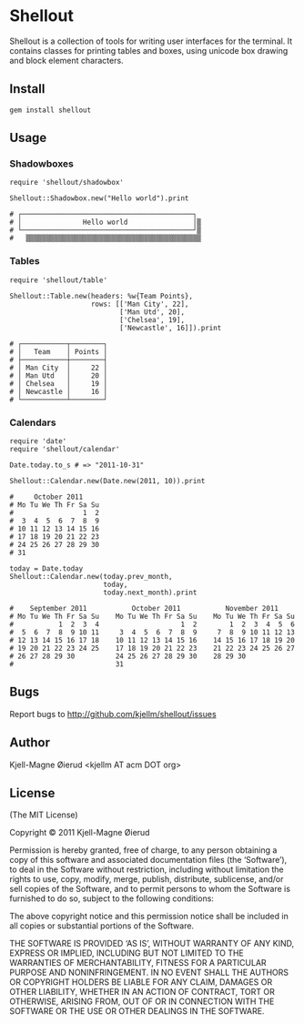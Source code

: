 Shellout
========

Shellout is a collection of tools for writing user interfaces for the terminal. It contains classes for
printing tables and boxes, using unicode box drawing and block element characters.


Install
-------

    gem install shellout


Usage
-----

### Shadowboxes


    require 'shellout/shadowbox'
    
    Shellout::Shadowbox.new("Hello world").print
    
    # ┌──────────────────────────────────────────┐ 
    # │               Hello world                │▒
    # └──────────────────────────────────────────┘▒
    #   ▒▒▒▒▒▒▒▒▒▒▒▒▒▒▒▒▒▒▒▒▒▒▒▒▒▒▒▒▒▒▒▒▒▒▒▒▒▒▒▒▒▒▒


### Tables

    require 'shellout/table'
    
    Shellout::Table.new(headers: %w{Team Points},
	                    rows: [['Man City', 22],
	                           ['Man Utd', 20],
	                           ['Chelsea', 19],
	                           ['Newcastle', 16]]).print
	
	# ┌───────────┬────────┐
	# │   Team    │ Points │
	# ├───────────┼────────┤
	# │ Man City  │     22 │
	# │ Man Utd   │     20 │
	# │ Chelsea   │     19 │
	# │ Newcastle │     16 │
	# └───────────┴────────┘


### Calendars

    require 'date'
    require 'shellout/calendar'
    
    Date.today.to_s # => "2011-10-31"

    Shellout::Calendar.new(Date.new(2011, 10)).print
    
    #     October 2011    
    # Mo Tu We Th Fr Sa Su
    #                 1  2
    #  3  4  5  6  7  8  9
    # 10 11 12 13 14 15 16
    # 17 18 19 20 21 22 23
    # 24 25 26 27 28 29 30
    # 31
    
    today = Date.today
    Shellout::Calendar.new(today.prev_month,
                           today,
                           today.next_month).print

    #    September 2011           October 2011           November 2011
    # Mo Tu We Th Fr Sa Su    Mo Tu We Th Fr Sa Su    Mo Tu We Th Fr Sa Su
    #           1  2  3  4                    1  2        1  2  3  4  5  6
    #  5  6  7  8  9 10 11     3  4  5  6  7  8  9     7  8  9 10 11 12 13
    # 12 13 14 15 16 17 18    10 11 12 13 14 15 16    14 15 16 17 18 19 20
    # 19 20 21 22 23 24 25    17 18 19 20 21 22 23    21 22 23 24 25 26 27
    # 26 27 28 29 30          24 25 26 27 28 29 30    28 29 30
    #                         31

Bugs
----

Report bugs to <http://github.com/kjellm/shellout/issues>


Author
------

Kjell-Magne Øierud &lt;kjellm AT acm DOT org&gt;


License
-------

(The MIT License)

Copyright © 2011 Kjell-Magne Øierud

Permission is hereby granted, free of charge, to any person obtaining a copy of this software and
associated documentation files (the ‘Software’), to deal in the Software without restriction, including
without limitation the rights to use, copy, modify, merge, publish, distribute, sublicense, and/or sell
copies of the Software, and to permit persons to whom the Software is furnished to do so, subject to
the following conditions:

The above copyright notice and this permission notice shall be included in all copies or substantial
portions of the Software.

THE SOFTWARE IS PROVIDED ‘AS IS’, WITHOUT WARRANTY OF ANY KIND, EXPRESS OR IMPLIED, INCLUDING BUT NOT
LIMITED TO THE WARRANTIES OF MERCHANTABILITY, FITNESS FOR A PARTICULAR PURPOSE AND NONINFRINGEMENT. IN
NO EVENT SHALL THE AUTHORS OR COPYRIGHT HOLDERS BE LIABLE FOR ANY CLAIM, DAMAGES OR OTHER LIABILITY,
WHETHER IN AN ACTION OF CONTRACT, TORT OR OTHERWISE, ARISING FROM, OUT OF OR IN CONNECTION WITH THE
SOFTWARE OR THE USE OR OTHER DEALINGS IN THE SOFTWARE.
